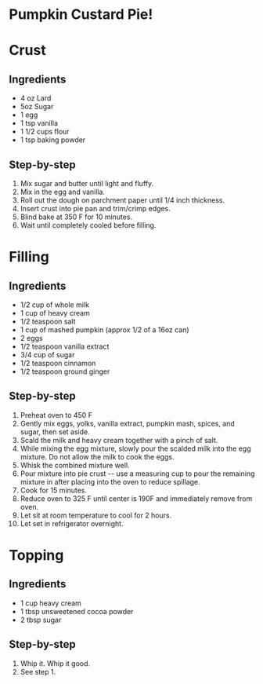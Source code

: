 # Pumpkin Custard Pie!

# Crust

## Ingredients

* 4 oz Lard
* 5oz Sugar
* 1 egg
* 1 tsp vanilla
* 1 1/2 cups flour
* 1 tsp baking powder

## Step-by-step

1. Mix sugar and butter until light and fluffy.
2. Mix in the egg and vanilla.
3. Roll out the dough on parchment paper until 1/4 inch thickness.
4. Insert crust into pie pan and trim/crimp edges.
5. Blind bake at 350 F for 10 minutes.
6. Wait until completely cooled before filling.

# Filling

## Ingredients

* 1/2 cup of whole milk
* 1 cup of heavy cream
* 1/2 teaspoon salt
* 1 cup of mashed pumpkin (approx 1/2 of a 16oz can)
* 2 eggs
* 1/2 teaspoon vanilla extract
* 3/4 cup of sugar
* 1/2 teaspoon cinnamon
* 1/2 teaspoon ground ginger

## Step-by-step

1. Preheat oven to 450 F
2. Gently mix eggs, yolks, vanilla extract, pumpkin mash, spices, and sugar, then set aside.
3. Scald the milk and heavy cream together with a pinch of salt.
4. While mixing the egg mixture, slowly pour the scalded milk into the egg mixture. Do not allow the milk to cook the eggs.
5. Whisk the combined mixture well.
6. Pour mixture into pie crust -- use a measuring cup to pour the remaining mixture in after placing into the oven to reduce spillage.
7. Cook for 15 minutes.
8. Reduce oven to 325 F until center is 190F and immediately remove from oven.
9. Let sit at room temperature to cool for 2 hours.
10. Let set in refrigerator overnight.

# Topping

## Ingredients

* 1 cup heavy cream
* 1 tbsp unsweetened cocoa powder
* 2 tbsp sugar

## Step-by-step

1. Whip it. Whip it good.
2. See step 1.
